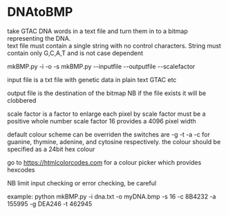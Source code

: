 # DNAtoBMP
take GTAC DNA words in a text file and turn them in to a bitmap representing the DNA.   
text file must contain a single string with no control characters. String must contain only G,C,A,T and is not case dependent 


mkBMP.py -i <inputfile> -o <outputfile> -s <scalefactor>
mkBMP.py --inputfile <inputfile> --outputfile <outputfile> --scalefactor <scalefactor>

input file is a txt file with genetic data in plain text GTAC etc

output file is the destination of the bitmap
NB if the file exists it will be clobbered

scale factor is a factor to enlarge each pixel by
scale factor must be a positive whole number
scale factor 16 provides a 4096 pixel width

default colour scheme can be overriden
the switches are -g -t -a -c for guanine, thymine, adenine, and cytosine respectively.
the colour should be specified as a 24bit hex colour

go to https://htmlcolorcodes.com for a colour picker which provides hexcodes


NB limit input checking or error checking, be careful


example:   python mkBMP.py -i dna.txt -o myDNA.bmp -s 16 -c 8B4232 -a 155995 -g DEA246 -t 462945
